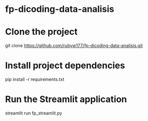 # fp-dicoding-data-analisis

# Clone the project
git clone https://github.com/rubyw177/fp-dicoding-data-analisis.git

# Install project dependencies
pip install -r requirements.txt

# Run the Streamlit application
streamlit run fp_streamlit.py
